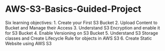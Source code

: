 # AWS-S3-Basics-Guided-Project
Six learning objectives:  1. Create your First S3 Bucket   2. Upload Content to Bucket and Manage their Access  3. Understand S3 Encryption and enable it for S3 Bucket  4. Enable Versioning on S3 Bucket  5. Understand S3 Storage classes and Create Lifecycle Rule for objects in AWS S3  6. Create Static Website using AWS S3
